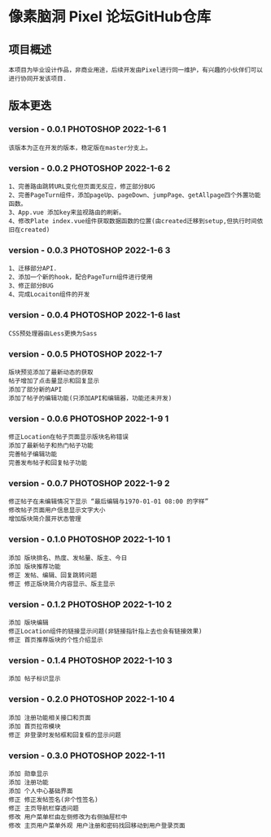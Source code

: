 # 像素脑洞 Pixel 论坛GitHub仓库

## 项目概述
    本项目为毕业设计作品，非商业用途，后续开发由Pixel进行同一维护，有兴趣的小伙伴们可以进行协同开发该项目.

## 版本更迭

### version - 0.0.1 PHOTOSHOP 2022-1-6 1
    该版本为正在开发的版本，稳定版在master分支上。
### version - 0.0.2 PHOTOSHOP 2022-1-6 2
    1、完善路由跳转URL变化但页面无反应，修正部分BUG
    2、完善PageTurn组件，添加pageUp、pageDown、jumpPage、getAllpage四个外置功能函数。
    3、App.vue 添加key来监视路由的刷新。
    4、修改Plate index.vue组件获取数据函数的位置(由created迁移到setup,但执行时间依旧在created)
### version - 0.0.3 PHOTOSHOP 2022-1-6 3
    1、迁移部分API.
    2、添加一个新的hook，配合PageTurn组件进行使用
    3、修正部分BUG
    4、完成Locaiton组件的开发
### version - 0.0.4 PHOTOSHOP 2022-1-6 last
    CSS预处理器由Less更换为Sass
### version - 0.0.5 PHOTOSHOP 2022-1-7
    版块预览添加了最新动态的获取
    帖子增加了点击量显示和回复显示
    添加了部分新的API
    添加了帖子的编辑功能(只添加API和编辑器，功能还未开发)
### version - 0.0.6 PHOTOSHOP 2022-1-9 1
    修正Location在帖子页面显示版块名称错误
    添加了最新帖子和热门帖子功能
    完善帖子编辑功能
    完善发布帖子和回复帖子功能
### version - 0.0.7 PHOTOSHOP 2022-1-9 2
    修正帖子在未编辑情况下显示 “最后编辑与1970-01-01 08:00 的字样”
    修改帖子页面用户信息显示文字大小
    增加版块简介展开状态管理
### version - 0.1.0 PHOTOSHOP 2022-1-10 1
    添加 版块排名、热度、发帖量、版主、今日
    添加 版块推荐功能
    修正 发帖、编辑、回复跳转问题
    修正 修正版块简介内容显示、版主显示
### version - 0.1.2 PHOTOSHOP 2022-1-10 2
    添加 版块编辑
    修正Location组件的链接显示问题(非链接指针指上去也会有链接效果)
    修正 首页推荐版块的个性介绍显示
### version - 0.1.4 PHOTOSHOP 2022-1-10 3
    添加 帖子标识显示
### version - 0.2.0 PHOTOSHOP 2022-1-10 4
    添加 注册功能相关接口和页面
    添加 首页拉帘模块
    修正 非登录时发帖框和回复框的显示问题
### version - 0.3.0 PHOTOSHOP 2022-1-11
    添加 勋章显示
    添加 注册功能
    添加 个人中心基础界面
    修正 修正发帖签名(非个性签名)
    修正 主页导航栏穿透问题
    修改 用户菜单栏由左侧修改为右侧抽屉栏中
    修改 主页用户菜单外观 用户注册和密码找回移动到用户登录页面